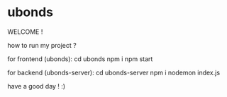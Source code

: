 # ubonds

WELCOME !

how to run my project ?

for frontend (ubonds):
  cd ubonds
  npm i 
  npm start

for backend (ubonds-server):
  cd ubonds-server
  npm i 
  nodemon index.js


  have a good day ! :)

